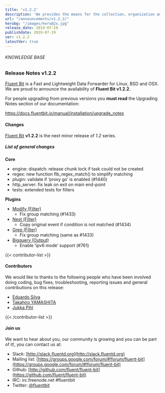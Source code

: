 ```yaml
---
title: 'v1.2.2'
description: 'We provides the means for the collection, organization and computerized retrieval of knowledgeand Lightweight Data Forwarder for Linux, BSD and OSX. We are proud to announce the availability of Fluent Bit v1.2.2.'
url: "/announcements/v1.2.2/"
herobg: "/images/hero@2x.jpg"
release_date: 2019-07-19
publishdate: 2019-07-19
ver: v1.2.2
latestVer: true
---
```


###### KNOWLEDGE BASE

### Release Notes v1.2.2

[Fluent Bit](https://fluentbit.io/) is a Fast and Lightweight Data Forwarder for Linux, BSD and OSX. We are proud to announce the availability of **Fluent Bit v1.2.2.**

For people upgrading from previous versions you **must read** the Upgrading Notes section of our documentation:

https://docs.fluentbit.io/manual/installation/upgrade_notes

#### Changes

[Fluent Bit](https://fluentbit.io) **v1.2.2** is the next minor release of *1.2* series.

##### List of general changes


**Core**

* engine: dispatch: release chunk lock if task could not be created
* regex: new function flb_regex_match() to simplify matching
* plugin: validate if ‘proxy go’ is enabled (#1440)
* http_server: fix leak on exit on main end-point
* tests: extended tests for filters


**Plugins**

* [Modify (Filter)](https://docs.fluentbit.io/manual/filter/modify/)
  * Fix group matching (#1433)
* [Nest (Filter)](https://docs.fluentbit.io/manual/filter/nest/)
  * Copy original event if condition is not matched (#1434)
* [Grep (Filter)](https://docs.fluentbit.io/manual/filter/grep/)
  * Fix group matching (same as #1433)
* [Bigquery (Output)](https://docs.fluentbit.io/manual/output/bigquery/)
  * Enable ‘ipv6 mode’ support (#761)


{{< contributor-list >}}

#### Contributors

We would like to thanks to the following people who have been involved doing coding, bug fixes, troubleshooting, reporting issues and general contributions on this release:

* [Eduardo Silva](https://github.com/edsiper)
* [Takahiro YAMASHITA](https://github.com/nokute78)
* [Jukka Pihl](https://github.com/bluebike)

{{< /contributor-list >}}

#### Join us

We want to hear about you, our community is growing and you can be part of it!, you can contact us at:

* Slack: [http://slack.fluentd.org](http://slack.fluentd.org)
* Mailing list: [https://groups.google.com/forum/#!forum/fluent-bit](https://groups.google.com/forum/#!forum/fluent-bit)
* Github: [http://github.com/fluent/fluent-bit](https://github.com/fluent/fluent-bit)
* IRC: irc.freenode.net #fluentbit
* Twitter: [@fluentbit](https://twitter.com/fluentbit)